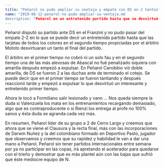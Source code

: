 ```yaml
---
title: "Peñarol no pudo ampliar su ventaja y empató con DS en 2 tantos"
name: "2019-08-12-penarol-no-pudo-ampliar-su-ventaja.md
description: "Peñarol en un entretenido partido hasta que se desvirtuó por las rojas empató con DS en el Franzini 2-2"
---
```


Peñarol disputó su partido ante DS en el Franzini y no pudo pasar del empate  2-2 en lo que se puede decir un entretenido partido hasta que las tarjetas de todos los colores en el segundo tiempo propiciadas por el árbitro Mototo desvirtuaran un tanto el final del partido.

El árbitro en el primer tiempo no cobró ni un solo fau y en el segundo tiempo una de las más alevosas de Abascal no fué penalizado siquiera con amarilla después empezó a expulsar. En Peñarol Canobbio vió doble amarilla, de DS se fueron 2 a las duchas ante de terminado el cotejo. Se puede decir que en el primer tiempo se fueron tantiando y después reaccionó tarde y empezó a expulsar lo que desvirtuó un interesante y entretenido primer tiempo.

Ahora le tocó a Formiliano salir lesionado y vann ... Nos queda siempre la duda si Valenzuela los mata en los entrenamientos recargando demasiado, algo que es contraproducente o si Rienzi los entrega al profe no 100% sanos y ésta duda se agranda cada vez más.

En resumen, Peñarol líder de su grupo a 2 de Cerro Largo y creemos que ahora que se viene el Clausura y la recta final, más con las incorporaciones de Darwin Nuñez y la del colombiano formado en Deportivo Pasto, jugador que observamos y creemos que su rapidez y habilidad le van a dar una mano a Peñarol, Peñarol sin tener partidos internacionales entre semana por ya no participar en las copas, irá apretando el acelerador para quedarse con el trieño y demostrar que es más plantel aún con las bajas que sufrió que éste mediocre equipo de N.

